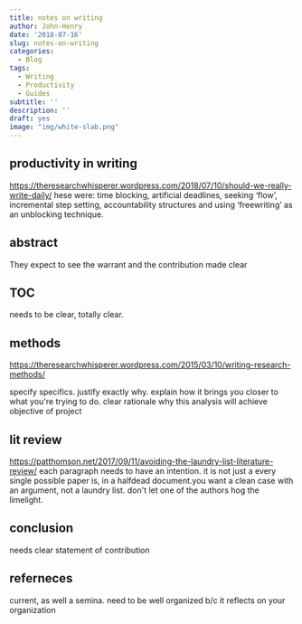 ```yaml
---
title: notes on writing
author: John-Henry
date: '2018-07-16'
slug: notes-on-writing
categories:
  - Blog
tags:
  - Writing
  - Productivity
  - Guides
subtitle: ''
description: ''
draft: yes
image: "img/white-slab.png"
---
```


## productivity in writing
https://theresearchwhisperer.wordpress.com/2018/07/10/should-we-really-write-daily/
hese were: time blocking, artificial deadlines, seeking ‘flow’, incremental step setting, accountability structures and using ‘freewriting’ as an unblocking technique.

## abstract
They expect to see the warrant and the contribution made clear 

## TOC

needs to be clear, totally clear. 

## methods
https://theresearchwhisperer.wordpress.com/2015/03/10/writing-research-methods/

specify specifics. justify exactly why. explain how it brings you closer to what you're trying to do. clear rationale why this analysis will achieve objective of project


## lit review
https://patthomson.net/2017/09/11/avoiding-the-laundry-list-literature-review/
each paragraph needs to have an intention. it is not just a every single possible paper is, in a halfdead document.you want a clean case with an argument, not a laundry list. don't let one of the authors hog the limelight. 


## conclusion

needs clear statement of contribution
## referneces 
current, as well a semina. need to be well organized b/c it reflects on your organization